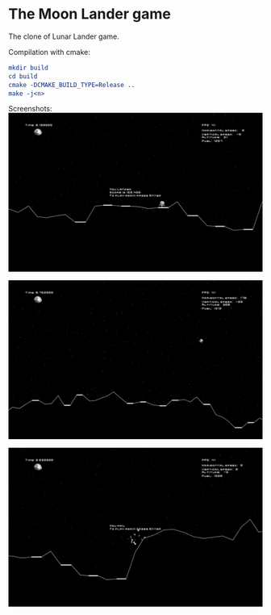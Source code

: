# The Moon Lander game
The clone of Lunar Lander game.

Compilation with cmake: <br>
```cmake
mkdir build
cd build
cmake -DCMAKE_BUILD_TYPE=Release .. 
make -j<n>
```

Screenshots: <br>
![Image 1](res/screenshots/1.png)

![Image 2](res/screenshots/2.png)

![Image 3](res/screenshots/3.png)
